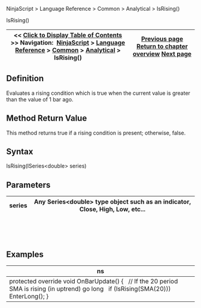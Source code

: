 ﻿


NinjaScript \> Language Reference \> Common \> Analytical \> IsRising()






















IsRising()







| \<\< [Click to Display Table of Contents](rising.md) \>\> **Navigation:**     [NinjaScript](ninjascript.md) \> [Language Reference](language_reference_wip.md) \> [Common](common.md) \> [Analytical](market_data.md) \> IsRising() | [Previous page](falling.md) [Return to chapter overview](market_data.md) [Next page](least_recent_occurence_lro.md) |
| --- | --- |











## Definition


Evaluates a rising condition which is true when the current value is greater than the value of 1 bar ago.


## 


## Method Return Value


This method returns true if a rising condition is present; otherwise, false.


## 


## Syntax
IsRising(ISeries\<double\> series)


## 


## Parameters




| series | Any Series\<double\> type object such as an indicator, Close, High, Low, etc... |
| --- | --- |



 


 


## Examples




| ns |
| --- |
| protected override void OnBarUpdate() {    // If the 20 period SMA is rising (in uptrend) go long    if (IsRising(SMA(20)))        EnterLong(); } |



 









